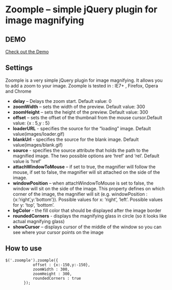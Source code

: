 # Zoomple – simple jQuery plugin for image magnifying

## DEMO
[Check out the Demo](http://sularome.github.io/Zoomple/ "Zoomple demo")

## Settings

Zoomple is a very simple jQuery plugin for image magnifying. It allows you to add a zoom to your image.
Zoomple is tested in : IE7+ , Firefox, Opera and Chrome

* **delay** – Delays the zoom start. Default value: 0
* **zoomWidth** – sets the width of the preview. Default value: 300
* **zoomHeight** – sets the height of the preview. Default value: 300
* **offset** – sets the offset of the thumbnail from the mouse cursor.Default value:  {x : 5,y : 5}
* **loaderURL** - specifies the source for the “loading” image. Default value(images/loader.gif)
* **blankUrl** - specifies the source for the blank image. Default value(images/blank.gif)
* **source** - specifies the source attribute that holds the path to the magnified image. The two possible options are ‘href’ and ‘rel’. Default value is ‘href’
* **attachWindowToMouse** – if set to true, the magnifier will follow the mouse, if set to false, the magnifier will sit attached on the side of the image.
* **windowPosition** – when attachWindowToMouse is set to false, the window will sit on the side of the image. This property defines on which corner of the image, the magnifier will sit (e.g. windowPosition : {x:’right’,y:’bottom’}). Possible values for x: ‘right’, ‘left’. Possible values for y: ‘top’, ‘bottom’.
* **bgColor** - the fill color that should be displayed after the image border
* **roundedCorners** - displays the magnifying glass in circle (so it looks like actual magnifying glass)
* **showCursor** – displays cursor of the middle of the window so you can see where your cursor points on the image 

## How to use
```
$('.zoomple').zoomple({ 
			offset : {x:-150,y:-150},
			zoomWidth : 300,  
			zoomHeight : 300,
			roundedCorners : true
		});
```

